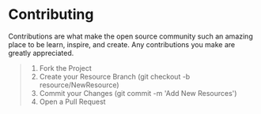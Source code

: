 # Contributing
Contributions are what make the open source community such an amazing place to be learn, inspire, and create. Any contributions you make are greatly appreciated.

> 1. Fork the Project
> 2. Create your Resource Branch (git checkout -b resource/NewResource)
> 3. Commit your Changes (git commit -m 'Add New Resources')
> 5. Open a Pull Request